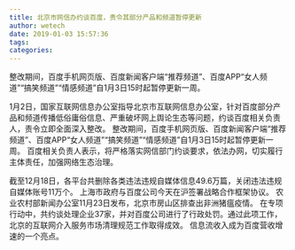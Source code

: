 ```yaml
---
title: 北京市网信办约谈百度，责令其部分产品和频道暂停更新
author: wetech
date: 2019-01-03 15:57:36
tags: 
categories: 
---
```

整改期间，百度手机网页版、百度新闻客户端“推荐频道”、百度APP“女人频道”“搞笑频道”“情感频道”自1月3日15时起暂停更新一周。
<!-- more -->
1月2日，国家互联网信息办公室指导北京市互联网信息办公室，针对百度部分产品和频道传播低俗庸俗信息、严重破坏网上舆论生态等问题，约谈百度相关负责人，责令立即全面深入整改。
整改期间，百度手机网页版、百度新闻客户端“推荐频道”、百度APP“女人频道”“搞笑频道”“情感频道”自1月3日15时起暂停更新一周。
百度相关负责人表示，将严格落实网信部门约谈要求，依法办网，切实履行主体责任，加强网络生态治理。
 
 
截至12月18日，各平台共删除各类违法违规自媒体信息49.6万篇，关闭违法违规自媒体账号11万个。
上海市政府与百度公司今天在沪签署战略合作框架协议。
农业农村部新闻办公室11月23日发布，北京市房山区排查出非洲猪瘟疫情。
在专项行动中，共约谈处理企业37家，并对百度公司进行了行政处罚。通过此项工作，北京的互联网介入服务市场清理规范工作取得成效。
信息流收入成为百度营收增速的一个亮点。

